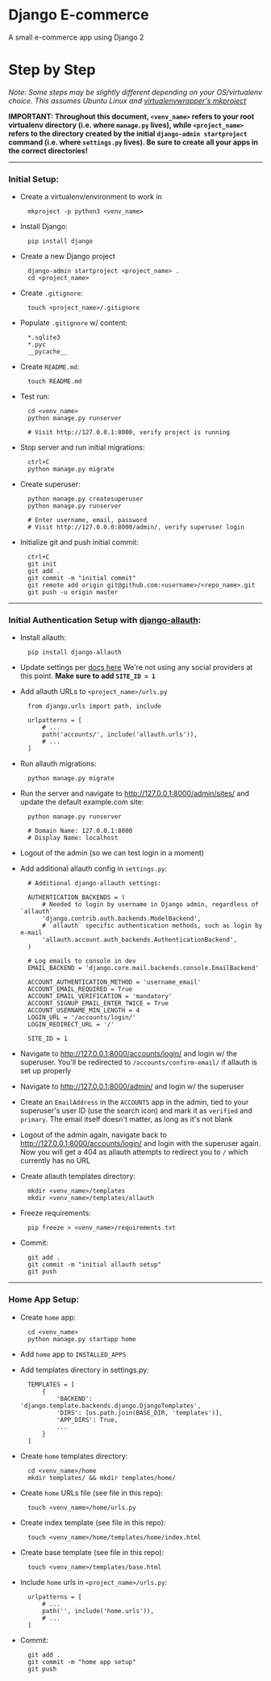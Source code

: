 # Django E-commerce

A small e-commerce app using Django 2

# Step by Step

*Note: Some steps may be slightly different depending on your OS/virtualenv choice. This assumes Ubuntu Linux and [virtualenvwrapper's mkproject](https://virtualenvwrapper.readthedocs.io/en/latest/command_ref.html#project-directory-management)*

**IMPORTANT: Throughout this document, `<venv_name>` refers to your root virtualenv directory (i.e. where `manage.py` lives), while `<project_name>` refers to the directory created by the initial `django-admin startproject` command (i.e. where `settings.py` lives). Be sure to create all your apps in the correct directories!**

---

### Initial Setup:

- Create a virtualenv/environment to work in

		mkproject -p python3 <venv_name>
- Install Django:
		
		pip install django
- Create a new Django project
		
		django-admin startproject <project_name> .
		cd <project_name>
- Create `.gitignore`:

		touch <project_name>/.gitignore
- Populate `.gitignore` w/ content:

		*.sqlite3
		*.pyc
		__pycache__
- Create `README.md`:

		touch README.md
- Test run: 

		cd <venv_name>
		python manage.py runserver

		# Visit http://127.0.0.1:8000, verify project is running
- Stop server and run initial migrations:

		ctrl+C
		python manage.py migrate

- Create superuser:

		python manage.py createsuperuser
		python manage.py runserver

		# Enter username, email, password
		# Visit http://127.0.0.0:8000/admin/, verify superuser login

- Initialize git and push initial commit:

		ctrl+C
		git init
		git add .
		git commit -m "initial commit"
		git remote add origin git@github.com:<username>/<repo_name>.git
		git push -u origin master

---

### Initial Authentication Setup with [django-allauth](https://django-allauth.readthedocs.io/en/latest):

- Install allauth:

		pip install django-allauth
- Update settings per [docs here](https://django-allauth.readthedocs.io/en/latest/installation.html) We're not using any social providers at this point. **Make sure to add `SITE_ID = 1`**
- Add allauth URLs to `<project_name>/urls.py`

		from django.urls import path, include

		urlpatterns = [
			# ...
			path('accounts/', include('allauth.urls')),
			# ...
		]

- Run allauth migrations:

		python manage.py migrate
- Run the server and navigate to http://127.0.0.1:8000/admin/sites/ and update the default example.com site:

		python manage.py runserver

		# Domain Name: 127.0.0.1:8000
		# Display Name: localhost
- Logout of the admin (so we can test login in a moment)
- Add additional allauth config in `settings.py`:

		# Additional django-allauth settings:

		AUTHENTICATION_BACKENDS = (
			# Needed to login by username in Django admin, regardless of `allauth`
			'django.contrib.auth.backends.ModelBackend',
			# `allauth` specific authentication methods, such as login by e-mail
			'allauth.account.auth_backends.AuthenticationBackend',
		)

		# Log emails to console in dev
		EMAIL_BACKEND = 'django.core.mail.backends.console.EmailBackend'

		ACCOUNT_AUTHENTICATION_METHOD = 'username_email'
		ACCOUNT_EMAIL_REQUIRED = True
		ACCOUNT_EMAIL_VERIFICATION = 'mandatory'
		ACCOUNT_SIGNUP_EMAIL_ENTER_TWICE = True
		ACCOUNT_USERNAME_MIN_LENGTH = 4
		LOGIN_URL = '/accounts/login/'
		LOGIN_REDIRECT_URL = '/'

		SITE_ID = 1
- Navigate to http://127.0.0.1:8000/accounts/login/ and login w/ the superuser. You'll be redirected to `/accounts/confirm-email/` if allauth is set up properly
- Navigate to http://127.0.0.1:8000/admin/ and login w/ the superuser
- Create an `EmailAddress` in the `ACCOUNTS` app in the admin, tied to your superuser's user ID (use the search icon) and mark it as `verified` and `primary`. The email itself doesn't matter, as long as it's not blank
- Logout of the admin again, navigate back to http://127.0.0.1:8000/accounts/login/ and login with the superuser again. Now you will get a 404 as allauth attempts to redirect you to `/` which currently has no URL
- Create allauth templates directory:

		mkdir <venv_name>/templates
		mkdir <venv_name>/templates/allauth
- Freeze requirements:

		pip freeze > <venv_name>/requirements.txt
- Commit:

		git add .
		git commit -m "initial allauth setup"
		git push

---

### Home App Setup:

- Create `home` app:
		
		cd <venv_name>
		python manage.py startapp home
- Add `home` app to `INSTALLED_APPS`
- Add templates directory in settings.py:

		TEMPLATES = [
			{
				'BACKEND': 'django.template.backends.django.DjangoTemplates',
				'DIRS': [os.path.join(BASE_DIR, 'templates')],
				'APP_DIRS': True,
				...
			}
		]
- Create `home` templates directory:

		cd <venv_name>/home
		mkdir templates/ && mkdir templates/home/
- Create `home` URLs file (see file in this repo):
		
		touch <venv_name>/home/urls.py
- Create index template (see file in this repo):
	
		touch <venv_name>/home/templates/home/index.html
- Create base template (see file in this repo):

		touch <venv_name>/templates/base.html
- Include `home` urls in `<project_name>/urls.py`:

		urlpatterns = [
			# ...
			path('', include('home.urls')),
			# ...
		]
- Commit:

		git add .
		git commit -m "home app setup"
		git push


